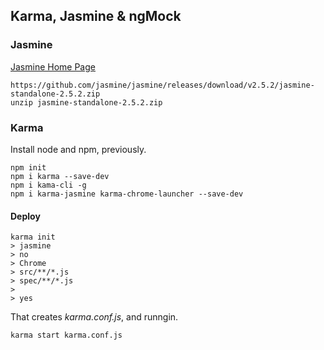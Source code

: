 ## Karma, Jasmine & ngMock

### Jasmine
[Jasmine Home Page](http://jasmine.github.io/pages/docs_home.html) 

```
https://github.com/jasmine/jasmine/releases/download/v2.5.2/jasmine-standalone-2.5.2.zip
unzip jasmine-standalone-2.5.2.zip
```

### Karma

Install node and npm, previously.

```
npm init
npm i karma --save-dev
npm i kama-cli -g 
npm i karma-jasmine karma-chrome-launcher --save-dev
```

#### Deploy
```
karma init
> jasmine
> no
> Chrome
> src/**/*.js
> spec/**/*.js
>
> yes
```

That creates _karma.conf.js_, and runngin.
```
karma start karma.conf.js
```